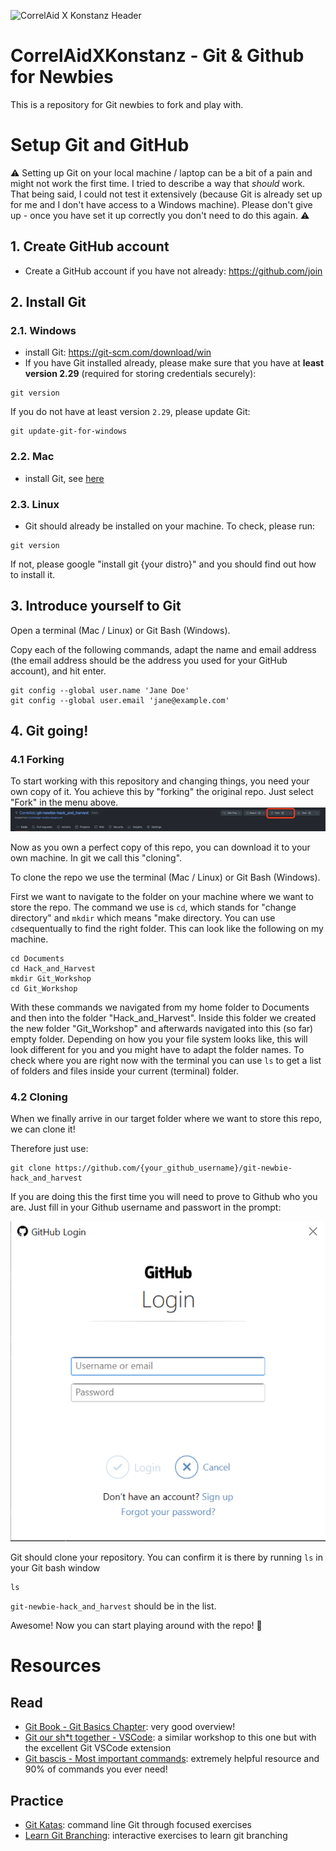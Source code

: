 ![CorrelAid X Konstanz Header](https://github.com/CorrelAid/correlaidx-kn-git/blob/main/assets/img/header.png?raw=true)

# CorrelAidXKonstanz - Git & Github for Newbies
This is a repository for Git newbies to fork and play with. 


# Setup Git and GitHub
⚠️ Setting up Git on your local machine / laptop can be a bit of a pain and might not work the first time. I tried to describe a way that _should_ work. That being said, I could not test it extensively (because Git is already set up for me and I don't have access to a Windows machine). Please don't give up - once you have set it up correctly you don't need to do this again. ⚠️


## 1. Create GitHub account
- Create a GitHub account if you have not already: https://github.com/join

## 2. Install Git

### 2.1. Windows
- install Git: https://git-scm.com/download/win
- If you have Git installed already, please make sure that you have at **least version 2.29** (required for storing credentials securely): 
```
git version 
```
If you do not have at least version `2.29`, please update Git: 

```
git update-git-for-windows
```

### 2.2. Mac
- install Git, see [here](https://git-scm.com/book/en/v2/Getting-Started-Installing-Git)

### 2.3. Linux
- Git should already be installed on your machine. To check, please run: 
```
git version
```
If not, please google "install git {your distro}" and you should find out how to install it.

## 3. Introduce yourself to Git

Open a terminal (Mac / Linux) or Git Bash (Windows).

Copy each of the following commands, adapt the name and email address (the email address should be the address you used for your GitHub account), and hit enter.

```
git config --global user.name 'Jane Doe'
git config --global user.email 'jane@example.com'
```

## 4. Git going! 


### 4.1 Forking
To start working with this repository and changing things, you need your own copy of it. You achieve this by "forking" the original repo. Just select "Fork" in the menu above.
![](images/fork-repo.png)

Now as you own a perfect copy of this repo, you can download it to your own machine. In git we call this "cloning".

To clone the repo we use the terminal (Mac / Linux) or Git Bash (Windows).

First we want to navigate to the folder on your machine where we want to store the repo. The command we use is ```cd```, which stands for "change directory" and ```mkdir``` which means "make directory. You can use ```cd```sequentually to find the right folder. This can look like the following on my machine.

```
cd Documents
cd Hack_and_Harvest
mkdir Git_Workshop
cd Git_Workshop
```
With these commands we navigated from my home folder to Documents and then into the folder "Hack_and_Harvest". Inside this folder we created the new folder "Git_Workshop" and afterwards navigated into this (so far) empty folder. Depending on how you your file system looks like, this will look different for you and you might have to adapt the folder names. To check where you are right now with the terminal you can use ```ls``` to get a list of folders and files inside your current (terminal) folder.


### 4.2 Cloning
When we finally arrive in our target folder where we want to store this repo, we can clone it!

Therefore just use:

```
git clone https://github.com/{your_github_username}/git-newbie-hack_and_harvest
```

If you are doing this the first time you will need to prove to Github who you are. Just fill in your Github username and passwort in the prompt:

![](images/core-cred-manager-popup.png) 

Git should clone your repository. You can confirm it is there by running `ls` in your Git bash window

```
ls
```

`git-newbie-hack_and_harvest` should be in the list.

Awesome! Now you can start playing around with the repo! 🚀

# Resources
## Read
- [Git Book - Git Basics Chapter](https://git-scm.com/book/en/v2/Git-Basics-Getting-a-Git-Repository): very good overview! 
- [Git our sh*t together - VSCode](https://gost.netlify.app/en/2019-12-01_correlaid-meetup-berlin/#1): a similar workshop to this one but with the excellent Git VSCode extension
- [Git bascis - Most important commands](https://rogerdudler.github.io/git-guide/): extremely helpful resource and 90% of commands you ever need!

## Practice 
- [Git Katas](https://github.com/muses-code-js/git-katas): command line Git through focused exercises
- [Learn Git Branching](https://learngitbranching.js.org/): interactive exercises to learn git branching
